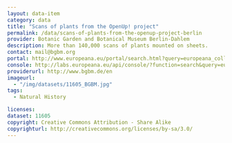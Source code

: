 ```yaml
---
layout: data-item
category: data
title: "Scans of plants from the OpenUp! project"
permalink: /data/scans-of-plants-from-the-openup-project-berlin
provider: Botanic Garden and Botanical Museum Berlin-Dahlem
description: More than 140,000 scans of plants mounted on sheets.
contact: mail@bgbm.org
portal: http://www.europeana.eu/portal/search.html?query=europeana_collectionName%3A11605*&rows=12
console: http://labs.europeana.eu/api/console/?function=search&query=europeana_collectionName%3A11605*&rows=12
providerurl: http://www.bgbm.de/en
imageurl:
  - "/img/datasets/11605_BGBM.jpg"
tags:
  - Natural History

licenses:
dataset: 11605
copyright: Creative Commons Attribution - Share Alike
copyrighturl: http://creativecommons.org/licenses/by-sa/3.0/
---
```

